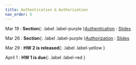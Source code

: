 ```yaml
---
title: Authentication & Authorization
nav_order: 5
---
```


Mar 19
: **Section**{: .label .label-purple }[Authentication](#)
  : [Slides](#)

Mar 26
: **Section**{: .label .label-purple }[Authorization](#)
  : [Slides](#)

Mar 29
: **HW 2 is released**{: .label .label-yellow }

April 1
: **HW 1 is due**{: .label .label-red }

